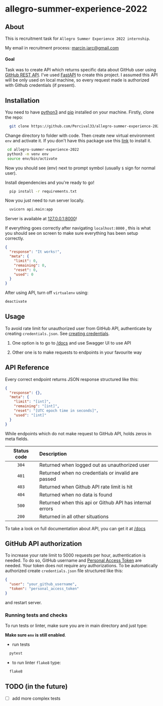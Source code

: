 # allegro-summer-experience-2022

## About

This is recruitment task for `Allegro Summer Experience 2022 internship`.

My email in recruitment process: [marcin.jarc@gmail.com](mailto:marcin.jarc@gmail.com)

#### Goal

Task was to create API which returns specific data about GitHub user using [GitHub REST API](https://docs.github.com/en/rest).
I've used [FastAPI](https://fastapi.tiangolo.com/) to create this project. I assumed this API will be only used on local machine, so every request made is authorized with Github credentials (if present).

## Installation

You need to have [python3](https://wiki.python.org/moin/BeginnersGuide/Download) and [pip](https://pip.pypa.io/en/stable/installation/#get-pip-py) installed on your machine. Firstly, clone the repo:

```bash
  git clone https://github.com/Percival33/allegro-summer-experience-2022.git
```

Change directory to folder with code. Then create new virtual environment `env` and activate it. If you don't have this package use this [link](https://packaging.python.org/en/latest/guides/installing-using-pip-and-virtual-environments/) to install it.

```bash
 cd allegro-summer-experience-2022
 python3 -m venv env
 source env/bin/activate
```

Now you should see (env) next to prompt symbol (usually `$` sign for normal user).

Install dependencies and you're ready to go!

```bash
  pip install -r requirements.txt
```

Now you just need to run server locally.

```bash
  uvicorn api.main:app
```

Server is available at [127.0.0.1:8000](http://127.0.0.1:8000)!

If everything goes correctly after navigating `localhost:8000` , this is what you should see on screen to make sure everything has been setup correctly.

```json
{
  "response": "It works!",
  "meta": {
    "limit": 0,
    "remaining": 0,
    "reset": 0,
    "used": 0
  }
}
```

After using API, turn off `virtualenv` using:

```bash
deactivate
```

## Usage

To avoid rate limit for unauthorized user from GitHub API, authenticate by creating `credentials.json`. See [creating credentials](#github-api-authorization).

1. One option is to go to [/docs](http://127.0.0.1:8000/docs) and use Swagger UI to use API

2. Other one is to make requests to endpoints in your favourite way

## API Reference

Every correct endpoint returns JSON response structured like this:

```json
{
  "response": {},
  "meta": {
    "limit": "[int]",
    "remaining": "[int]",
    "reset": "[UTC epoch time in seconds]",
    "used": "[int]"
  }
}
```

While endpoints which do not make request to GitHub API, holds zeros in meta fields.

| Status code | Description                                              |
| :---------: | :------------------------------------------------------- |
|    `304`    | Returned when logged out as unauthorized user            |
|    `401`    | Returned when no credentials or invalid are passed       |
|    `403`    | Returned when Github API rate limit is hit               |
|    `404`    | Returned when no data is found                           |
|    `500`    | Returned when this api or Github API has internal errors |
|    `200`    | Returned in all other situations                         |

To take a look on full documentation about API, you can get it at [/docs](http://127.0.0.1:8000/docs)

## GitHub API authorization

To increase your rate limit to 5000 requests per hour, authentication is needed. To do so, GitHub username and [Personal Access Token](https://docs.github.com/en/authentication/keeping-your-account-and-data-secure/creating-a-personal-access-token) are needed. Your token does not require any authorizations. To be automatically authorized create `credentials.json` file structured like this:

```json
{
  "user": "your_github_username",
  "token": "personal_access_token"
}
```

and restart server.

### Running tests and checks

To run tests or linter, make sure you are in main directory and just type:

**Make sure `env` is still enabled**.

- run tests

```bash
  pytest
```

- to run linter `flake8` type:

```bash
  flake8
```

## TODO (in the future)

- [ ] add more complex tests
